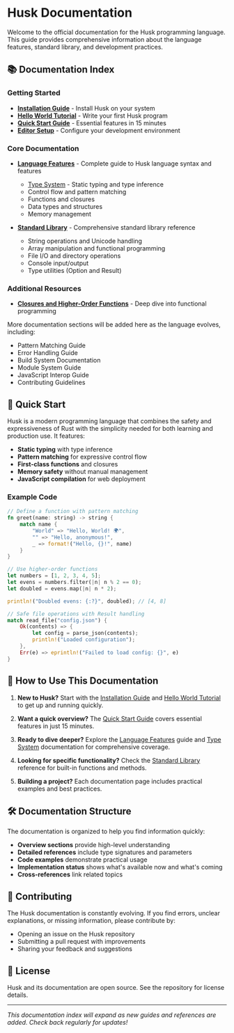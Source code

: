 # Husk Documentation

Welcome to the official documentation for the Husk programming language. This guide provides comprehensive information about the language features, standard library, and development practices.

## 📚 Documentation Index

### Getting Started

- **[Installation Guide](getting-started/installation.md)** - Install Husk on your system
- **[Hello World Tutorial](getting-started/hello-world.md)** - Write your first Husk program
- **[Quick Start Guide](getting-started/quickstart.md)** - Essential features in 15 minutes
- **[Editor Setup](getting-started/editor-setup.md)** - Configure your development environment

### Core Documentation

- **[Language Features](LANGUAGE_FEATURES.md)** - Complete guide to Husk language syntax and features
  - [Type System](language/types.md) - Static typing and type inference
  - Control flow and pattern matching
  - Functions and closures
  - Data types and structures
  - Memory management

- **[Standard Library](STANDARD_LIBRARY.md)** - Comprehensive standard library reference
  - String operations and Unicode handling
  - Array manipulation and functional programming
  - File I/O and directory operations
  - Console input/output
  - Type utilities (Option and Result)

### Additional Resources

- **[Closures and Higher-Order Functions](language_features/CLOSURES.md)** - Deep dive into functional programming

More documentation sections will be added here as the language evolves, including:
- Pattern Matching Guide
- Error Handling Guide
- Build System Documentation
- Module System Guide
- JavaScript Interop Guide
- Contributing Guidelines

## 🚀 Quick Start

Husk is a modern programming language that combines the safety and expressiveness of Rust with the simplicity needed for both learning and production use. It features:

- **Static typing** with type inference
- **Pattern matching** for expressive control flow
- **First-class functions** and closures
- **Memory safety** without manual management
- **JavaScript compilation** for web deployment

### Example Code

```rust
// Define a function with pattern matching
fn greet(name: string) -> string {
    match name {
        "World" => "Hello, World! 🌍",
        "" => "Hello, anonymous!",
        _ => format!("Hello, {}!", name)
    }
}

// Use higher-order functions
let numbers = [1, 2, 3, 4, 5];
let evens = numbers.filter(|n| n % 2 == 0);
let doubled = evens.map(|n| n * 2);

println!("Doubled evens: {:?}", doubled); // [4, 8]

// Safe file operations with Result handling
match read_file("config.json") {
    Ok(contents) => {
        let config = parse_json(contents);
        println!("Loaded configuration");
    },
    Err(e) => eprintln!("Failed to load config: {}", e)
}
```

## 📖 How to Use This Documentation

1. **New to Husk?** Start with the [Installation Guide](getting-started/installation.md) and [Hello World Tutorial](getting-started/hello-world.md) to get up and running quickly.

2. **Want a quick overview?** The [Quick Start Guide](getting-started/quickstart.md) covers essential features in just 15 minutes.

3. **Ready to dive deeper?** Explore the [Language Features](LANGUAGE_FEATURES.md) guide and [Type System](language/types.md) documentation for comprehensive coverage.

4. **Looking for specific functionality?** Check the [Standard Library](STANDARD_LIBRARY.md) reference for built-in functions and methods.

5. **Building a project?** Each documentation page includes practical examples and best practices.

## 🛠 Documentation Structure

The documentation is organized to help you find information quickly:

- **Overview sections** provide high-level understanding
- **Detailed references** include type signatures and parameters
- **Code examples** demonstrate practical usage
- **Implementation status** shows what's available now and what's coming
- **Cross-references** link related topics

## 🤝 Contributing

The Husk documentation is constantly evolving. If you find errors, unclear explanations, or missing information, please contribute by:

- Opening an issue on the Husk repository
- Submitting a pull request with improvements
- Sharing your feedback and suggestions

## 📝 License

Husk and its documentation are open source. See the repository for license details.

---

*This documentation index will expand as new guides and references are added. Check back regularly for updates!*